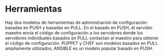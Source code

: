 # Herramientas

Hay dos modelos de herramientas de administración de configuración: basadas en PUSH y basadas en PULL. En el basado en PUSH, el servidor maestro envía el código de configuración a los servidores donde los servidores individuales basados en PULL contactan al maestro para obtener el código de configuración. PUPPET y CHEF son modelos basados en PULL ampliamente utilizados, ANSIBLE es un modelo popular basado en PUSH.
